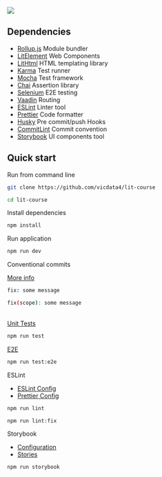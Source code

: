 ![](https://cdn.jsdelivr.net/gh/vicdata4/lit-course/assets/images/logo_.png?v=4&s=100)

## Dependencies
- [Rollup.js](https://rollupjs.org) Module bundler
- [LitElement](https://lit-element.polymer-project.org) Web Components
- [LitHtml](https://lit-html.polymer-project.org) HTML templating library
- [Karma](https://karma-runner.github.io/) Test runner
- [Mocha](https://mochajs.org/) Test framework
- [Chai](https://www.chaijs.com/) Assertion library
- [Selenium](https://www.selenium.dev/documentation/en/) E2E testing
- [Vaadin](https://www.npmjs.com/package/@vaadin/router) Routing
- [ESLint](https://eslint.org) Linter tool
- [Prettier](https://prettier.io/) Code formatter
- [Husky](https://www.npmjs.com/package/husky) Pre commit/push Hooks
- [CommitLint](https://commitlint.js.org/) Commit convention
- [Storybook](https://storybook.js.org/) UI components tool


## Quick start

Run from command line

```bash
git clone https://github.com/vicdata4/lit-course

cd lit-course
```

Install dependencies
```bash
npm install
```

Run application

```bash
npm run dev
```

Conventional commits

[More info](https://www.conventionalcommits.org/en/v1.0.0/)

```bash
fix: some message
```
```bash
fix(scope): some message
```
\
[Unit Tests](https://github.com/vicdata4/lit-course/tree/master/tests)


```bash
npm run test
```

[E2E](https://github.com/vicdata4/lit-course/tree/master/e2e)

```bash
npm run test:e2e
```

ESLint 
- [ESLint Config](https://github.com/vicdata4/lit-course/tree/master/.eslintrc.js)
- [Prettier Config](https://github.com/vicdata4/lit-course/tree/master/.prettierrc)

```bash
npm run lint
```
```bash
npm run lint:fix
```

Storybook

- [Configuration](https://github.com/vicdata4/lit-course/tree/master/.storybook)
- [Stories](https://github.com/vicdata4/lit-course/tree/master/stories)

```bash
npm run storybook
```
